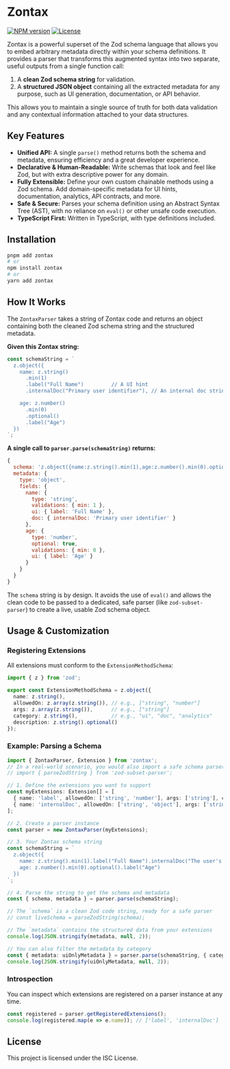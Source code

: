 # Zontax

[![NPM version](https://img.shields.io/npm/v/zontax.svg)](https://www.npmjs.com/package/zontax)
[![License](https://img.shields.io/npm/l/zontax.svg)](./LICENSE)

Zontax is a powerful superset of the Zod schema language that allows you to embed arbitrary metadata directly within your schema definitions. It provides a parser that transforms this augmented syntax into two separate, useful outputs from a single function call:

1.  A **clean Zod schema string** for validation.
2.  A **structured JSON object** containing all the extracted metadata for any purpose, such as UI generation, documentation, or API behavior.

This allows you to maintain a single source of truth for both data validation and any contextual information attached to your data structures.

## Key Features

- **Unified API:** A single `parse()` method returns both the schema and metadata, ensuring efficiency and a great developer experience.
- **Declarative & Human-Readable:** Write schemas that look and feel like Zod, but with extra descriptive power for any domain.
- **Fully Extensible:** Define your own custom chainable methods using a Zod schema. Add domain-specific metadata for UI hints, documentation, analytics, API contracts, and more.
- **Safe & Secure:** Parses your schema definition using an Abstract Syntax Tree (AST), with no reliance on `eval()` or other unsafe code execution.
- **TypeScript First:** Written in TypeScript, with type definitions included.

## Installation

```bash
pnpm add zontax
# or
npm install zontax
# or
yarn add zontax
```

## How It Works

The `ZontaxParser` takes a string of Zontax code and returns an object containing both the cleaned Zod schema string and the structured metadata.

**Given this Zontax string:**
```javascript
const schemaString = `
  z.object({
    name: z.string()
      .min(1)
      .label("Full Name")         // A UI hint
      .internalDoc("Primary user identifier"), // An internal doc string

    age: z.number()
      .min(0)
      .optional()
      .label("Age")
  })
`;
```

**A single call to `parser.parse(schemaString)` returns:**
```javascript
{
  schema: 'z.object({name:z.string().min(1),age:z.number().min(0).optional()})',
  metadata: {
    type: 'object',
    fields: {
      name: {
        type: 'string',
        validations: { min: 1 },
        ui: { label: 'Full Name' },
        doc: { internalDoc: 'Primary user identifier' }
      },
      age: {
        type: 'number',
        optional: true,
        validations: { min: 0 },
        ui: { label: 'Age' }
      }
    }
  }
}
```
The `schema` string is by design. It avoids the use of `eval()` and allows the clean code to be passed to a dedicated, safe parser (like `zod-subset-parser`) to create a live, usable Zod schema object.

## Usage & Customization

### Registering Extensions

All extensions must conform to the `ExtensionMethodSchema`:

```typescript
import { z } from 'zod';

export const ExtensionMethodSchema = z.object({
  name: z.string(),
  allowedOn: z.array(z.string()), // e.g., ["string", "number"]
  args: z.array(z.string()),      // e.g., ["string"]
  category: z.string(),           // e.g., "ui", "doc", "analytics"
  description: z.string().optional()
});
```

### Example: Parsing a Schema

```typescript
import { ZontaxParser, Extension } from 'zontax';
// In a real-world scenario, you would also import a safe schema parser
// import { parseZodString } from 'zod-subset-parser';

// 1. Define the extensions you want to support
const myExtensions: Extension[] = [
  { name: 'label', allowedOn: ['string', 'number'], args: ['string'], category: 'ui' },
  { name: 'internalDoc', allowedOn: ['string', 'object'], args: ['string'], category: 'doc' }
];

// 2. Create a parser instance
const parser = new ZontaxParser(myExtensions);

// 3. Your Zontax schema string
const schemaString = `
  z.object({
    name: z.string().min(1).label("Full Name").internalDoc("The user's full name"),
    age: z.number().min(0).optional().label("Age")
  })
`;

// 4. Parse the string to get the schema and metadata
const { schema, metadata } = parser.parse(schemaString);

// The `schema` is a clean Zod code string, ready for a safe parser
// const liveSchema = parseZodString(schema);

// The `metadata` contains the structured data from your extensions
console.log(JSON.stringify(metadata, null, 2));

// You can also filter the metadata by category
const { metadata: uiOnlyMetadata } = parser.parse(schemaString, { categories: ['ui'] });
console.log(JSON.stringify(uiOnlyMetadata, null, 2));
```

### Introspection

You can inspect which extensions are registered on a parser instance at any time.

```typescript
const registered = parser.getRegisteredExtensions();
console.log(registered.map(e => e.name)); // ['label', 'internalDoc']
```

## License

This project is licensed under the ISC License.
